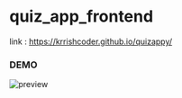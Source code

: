 # quiz_app_frontend

link :  https://krrishcoder.github.io/quizappy/
### DEMO
![preview](https://github.com/krrishcoder/quizappy/blob/main/final_13.gif)
